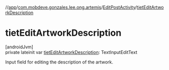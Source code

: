 //[app](../../../index.md)/[com.mobdeve.gonzales.lee.ong.artemis](../index.md)/[EditPostActivity](index.md)/[tietEditArtworkDescription](tiet-edit-artwork-description.md)

# tietEditArtworkDescription

[androidJvm]\
private lateinit var [tietEditArtworkDescription](tiet-edit-artwork-description.md): TextInputEditText

Input field for editing the description of the artwork.
